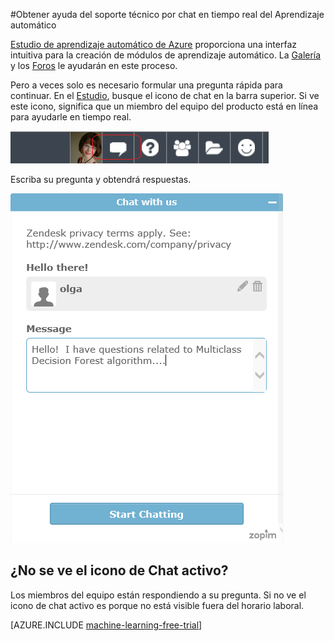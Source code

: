 <properties 
    pageTitle="Obtención de ayuda del soporte técnico por chat en directo de Aprendizaje automático | Microsoft Azure" 
    description="Obtenga ayuda en tiempo real para el Aprendizaje automático en la nube con la característica de soporte técnico por chat en tiempo real." 
    services="machine-learning" 
    documentationCenter="" 
    authors="olgali" 
    manager="opapel" 
    editor="cgronlun"/>
<tags 
    ms.service="machine-learning" 
    ms.workload="data-services" 
    ms.tgt_pltfrm="na" 
    ms.devlang="na" 
    ms.topic="article" 
    ms.date="02/12/2016" 
    ms.author="olgali"/>
#Obtener ayuda del soporte técnico por chat en tiempo real del Aprendizaje automático

[Estudio de aprendizaje automático de Azure](machine-learning-what-is-ml-studio.md) proporciona una interfaz intuitiva para la creación de módulos de aprendizaje automático. La [Galería](machine-learning-gallery-how-to-use-contribute-publish.md) y los [Foros](https://social.msdn.microsoft.com/forums/azure/home?forum=MachineLearning) le ayudarán en este proceso.

Pero a veces solo es necesario formular una pregunta rápida para continuar. En el [Estudio](machine-learning-what-is-ml-studio.md), busque el icono de chat en la barra superior. Si ve este icono, significa que un miembro del equipo del producto está en línea para ayudarle en tiempo real.

![Chat de AT de Azure](./media/machine-learning-live-chat/AzureMLChatNavBar.png)

Escriba su pregunta y obtendrá respuestas.

![Cuadro de diálogo de chat de AT de Azure](./media/machine-learning-live-chat/AzureMLChat.png)

## ¿No se ve el icono de Chat activo?
Los miembros del equipo están respondiendo a su pregunta. Si no ve el icono de chat activo es porque no está visible fuera del horario laboral.

[AZURE.INCLUDE [machine-learning-free-trial](../../includes/machine-learning-free-trial.md)]

<!---HONumber=AcomDC_0218_2016-->